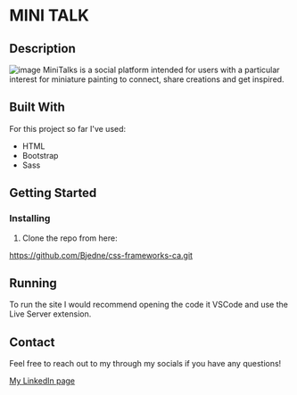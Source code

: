 # MINI TALK
## Description
![image](https://github.com/Bjedne/runeterra5e/assets/126247097/435bf986-fd53-4d2e-9a2e-19780f3ac008)
MiniTalks is a social platform intended for users with a particular interest for miniature painting to connect, share creations and get inspired.

## Built With

For this project so far I've used:

- HTML
- Bootstrap
- Sass

## Getting Started

### Installing

1. Clone the repo from here:

https://github.com/Bjedne/css-frameworks-ca.git

## Running 

To run the site I would recommend opening the code it VSCode and use the Live Server extension.


## Contact

Feel free to reach out to my through my socials if you have any questions!

[My LinkedIn page](https://www.linkedin.com/in/bj%C3%B8rnar-jakobsen-3176a5261/)
